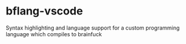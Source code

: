 # bflang-vscode
Syntax highlighting and language support for a custom programming language which compiles to brainfuck

